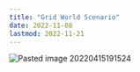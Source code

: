 ```yaml
---
title: "Grid World Scenario"
date: 2022-11-08
lastmod: 2022-11-21
---
```

![Pasted image 20220415191524](Pics/Pasted%20image%2020220415191524.png)
